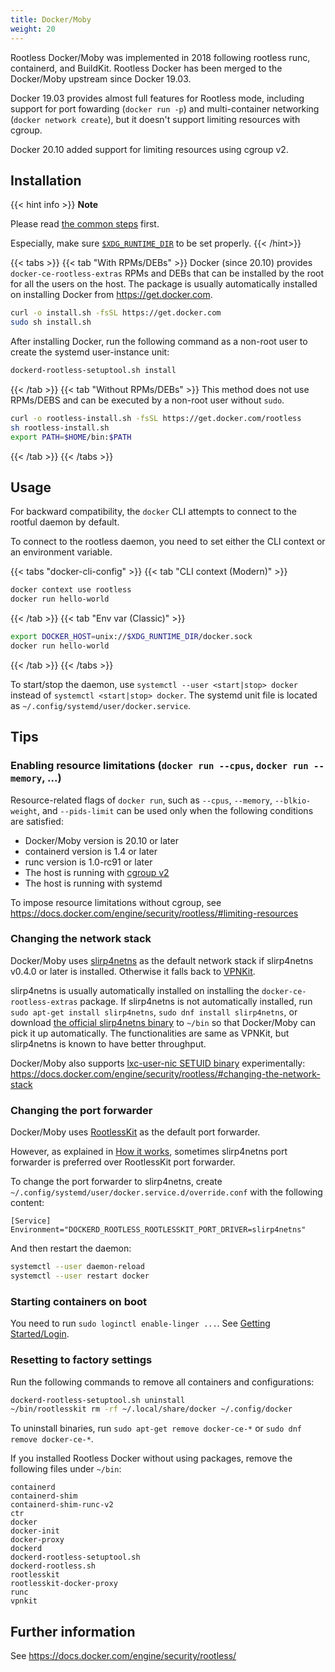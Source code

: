 ```yaml
---
title: Docker/Moby
weight: 20
---
```


Rootless Docker/Moby was implemented in 2018 following rootless runc, containerd, and BuildKit.
Rootless Docker has been merged to the Docker/Moby upstream since Docker 19.03.

Docker 19.03 provides almost full features for Rootless mode, including support
for port fowarding (`docker run -p`) and multi-container networking (`docker network create`),
but it doesn't support limiting resources with cgroup.

Docker 20.10 added support for limiting resources using cgroup v2.

## Installation

{{< hint info >}}
**Note**

Please read [the common steps](../common) first.

Especially, make sure [`$XDG_RUNTIME_DIR`](../common/login/) to be set properly.
{{< /hint>}}



{{< tabs >}}
{{< tab "With RPMs/DEBs" >}}
Docker (since 20.10) provides `docker-ce-rootless-extras` RPMs and DEBs that can be installed by the root for all the users on the host.
The package is usually automatically installed on installing Docker from <https://get.docker.com>.

```bash
curl -o install.sh -fsSL https://get.docker.com
sudo sh install.sh
```

After installing Docker, run the following command as a non-root user to create the systemd user-instance unit:

```bash
dockerd-rootless-setuptool.sh install
```

{{< /tab >}}
{{< tab "Without RPMs/DEBs" >}}
This method does not use RPMs/DEBS and can be executed by a non-root user without `sudo`.

```bash
curl -o rootless-install.sh -fsSL https://get.docker.com/rootless
sh rootless-install.sh
export PATH=$HOME/bin:$PATH
```
{{< /tab >}}
{{< /tabs >}}


## Usage

For backward compatibility, the `docker` CLI attempts to connect to the rootful daemon by default.

To connect to the rootless daemon, you need to set either the CLI context or an environment variable.

{{< tabs "docker-cli-config" >}}
{{< tab "CLI context (Modern)" >}}
```bash
docker context use rootless
docker run hello-world
```
{{< /tab >}}
{{< tab "Env var (Classic)" >}}
```bash
export DOCKER_HOST=unix://$XDG_RUNTIME_DIR/docker.sock
docker run hello-world
```
{{< /tab >}}
{{< /tabs >}}


To start/stop the daemon, use `systemctl --user <start|stop> docker` instead of `systemctl <start|stop> docker`.
The systemd unit file is located as `~/.config/systemd/user/docker.service`.

## Tips
### Enabling resource limitations (`docker run --cpus`, `docker run --memory`, ...)

Resource-related flags of `docker run`, such as `--cpus`, `--memory`, `--blkio-weight`, and `--pids-limit` can be used only when the following conditions are satisfied:
* Docker/Moby version is 20.10 or later
* containerd version is 1.4 or later
* runc version is 1.0-rc91 or later
* The host is running with [cgroup v2](/getting-started/common/cgroup2)
* The host is running with systemd

To impose resource limitations without cgroup, see https://docs.docker.com/engine/security/rootless/#limiting-resources

### Changing the network stack
Docker/Moby uses [slirp4netns](/glossary#slirp4netns) as the default network stack if slirp4netns v0.4.0 or later is installed.
Otherwise it falls back to [VPNKit](/glossary#vpnkit).

slirp4netns is usually automatically installed on installing the `docker-ce-rootless-extras` package.
If slirp4netns is not automatically installed, run `sudo apt-get install slirp4netns`, `sudo dnf install slirp4netns`, or download [the official slirp4netns binary](https://github.com/rootless-containers/slirp4netns)
to `~/bin` so that Docker/Moby can pick it up automatically. The functionalities are same as VPNKit, but slirp4netns is known to have better throughput.

Docker/Moby also supports [lxc-user-nic SETUID binary](/glossary#lxc-user-nic) experimentally: https://docs.docker.com/engine/security/rootless/#changing-the-network-stack

### Changing the port forwarder

Docker/Moby uses [RootlessKit](/glossary#rootlesskit) as the default port forwarder.

However, as explained in [How it works](/how-it-works/netns/incoming/), sometimes
slirp4netns port forwarder is preferred over RootlessKit port forwarder.

To change the port forwarder to slirp4netns, create `~/.config/systemd/user/docker.service.d/override.conf` with the following content:

```
[Service]
Environment="DOCKERD_ROOTLESS_ROOTLESSKIT_PORT_DRIVER=slirp4netns"
```

And then restart the daemon:

```bash
systemctl --user daemon-reload 
systemctl --user restart docker
```

### Starting containers on boot

You need to run `sudo loginctl enable-linger ...`. See [Getting Started/Login](/getting-started/common/login/).

### Resetting to factory settings

Run the following commands to remove all containers and configurations:
```bash
dockerd-rootless-setuptool.sh uninstall
~/bin/rootlesskit rm -rf ~/.local/share/docker ~/.config/docker
```

To uninstall binaries, run `sudo apt-get remove docker-ce-*`
or `sudo dnf remove docker-ce-*`.

If you installed Rootless Docker without using packages,
remove the following files under `~/bin`:
```
containerd
containerd-shim
containerd-shim-runc-v2
ctr
docker
docker-init
docker-proxy
dockerd
dockerd-rootless-setuptool.sh
dockerd-rootless.sh
rootlesskit
rootlesskit-docker-proxy
runc
vpnkit
```

## Further information
See https://docs.docker.com/engine/security/rootless/
